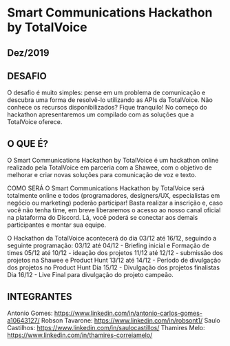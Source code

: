 
# Smart Communications Hackathon by TotalVoice
## Dez/2019

## DESAFIO
O desafio é muito simples: pense em um problema de comunicação e descubra uma forma de resolvê-lo utilizando as APIs da TotalVoice.
Não conhece os recursos disponibilizados? Fique tranquilo! No começo do hackathon apresentaremos um compilado com as soluções que a TotalVoice oferece.

## O QUE É?
O Smart Communications Hackathon by TotalVoice é um hackathon online realizado pela TotalVoice em parceria com a Shawee, com o objetivo de melhorar e criar novas soluções para comunicação de voz e texto.

COMO SERÁ
O Smart Communications Hackathon by TotalVoice será totalmente online e todos (programadores, designers/UX, especialistas em negócio ou marketing) poderão participar!
Basta realizar a inscrição e, caso você não tenha time, em breve liberaremos o acesso ao nosso canal oficial na plataforma do Discord. Lá, você poderá se conectar aos demais participantes e montar sua equipe.

O Hackathon da TotalVoice acontecerá do dia 03/12 até 16/12, seguindo a seguinte programação:
03/12 até 04/12 - Briefing inicial e Formação de times
05/12 até 10/12 - ideação dos projetos 
11/12 até 12/12 - submissão dos projetos na Shawee e Product Hunt
13/12 até 14/12 - Período de divulgação dos projetos no Product Hunt
Dia 15/12 - Divulgação dos projetos finalistas
Dia 16/12 - Live Final para divulgação do projeto campeão.

## INTEGRANTES
Antonio Gomes: https://www.linkedin.com/in/antonio-carlos-gomes-a10643127/
Robson Tavarone: https://www.linkedin.com/in/robsont1/
Saulo Castilhos: https://www.linkedin.com/in/saulocastillos/
Thamires Melo: https://www.linkedin.com/in/thamires-correiamelo/

